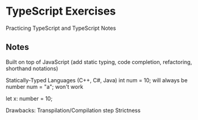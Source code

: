 # TypeScript Exercises

Practicing TypeScript and TypeScript Notes

## Notes

Built on top of JavaScript (add static typing, code completion, refactoring, shorthand notations)

Statically-Typed Languages (C++, C#, Java)
int num = 10; will always be number
num = "a"; won't work

let x: number = 10;

Drawbacks:
Transpilation/Compilation step
Strictness

